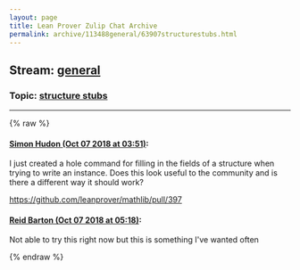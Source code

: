 ```yaml
---
layout: page
title: Lean Prover Zulip Chat Archive 
permalink: archive/113488general/63907structurestubs.html
---
```


## Stream: [general](index.html)
### Topic: [structure stubs](63907structurestubs.html)

---


{% raw %}
#### [ Simon Hudon (Oct 07 2018 at 03:51)](https://leanprover.zulipchat.com/#narrow/stream/113488-general/topic/structure%20stubs/near/135333579):
<p>I just created a hole command for filling in the fields of a structure when trying to write an instance. Does this look useful to the community and is there a different way it should work?</p>
<p><a href="https://github.com/leanprover/mathlib/pull/397" target="_blank" title="https://github.com/leanprover/mathlib/pull/397">https://github.com/leanprover/mathlib/pull/397</a></p>

#### [ Reid Barton (Oct 07 2018 at 05:18)](https://leanprover.zulipchat.com/#narrow/stream/113488-general/topic/structure%20stubs/near/135335903):
<p>Not able to try this right now but this is something I've wanted often</p>


{% endraw %}
